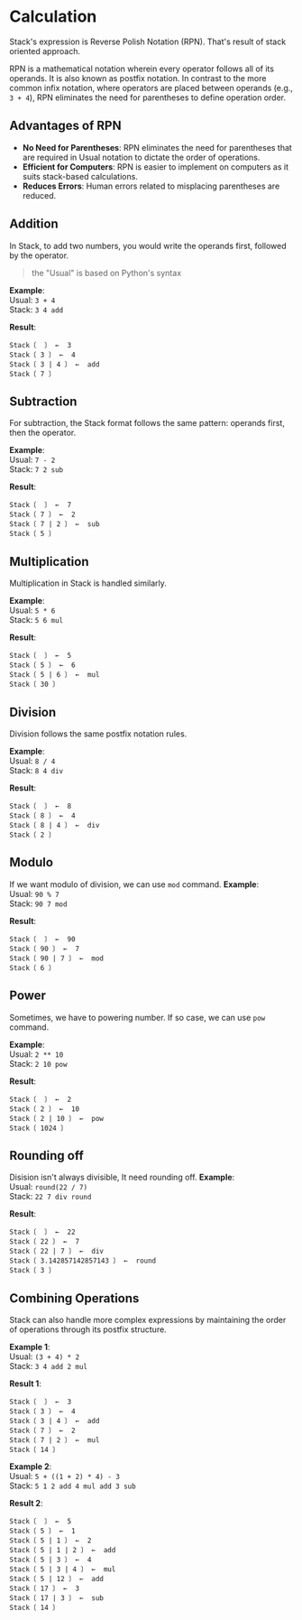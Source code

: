 # Calculation
Stack's expression is Reverse Polish Notation (RPN). That's result of stack oriented approach.

RPN is a mathematical notation wherein every operator follows all of its operands. It is also known as postfix notation. In contrast to the more common infix notation, where operators are placed between operands (e.g., `3 + 4`), RPN eliminates the need for parentheses to define operation order.

## Advantages of RPN

- **No Need for Parentheses**: RPN eliminates the need for parentheses that are required in Usual notation to dictate the order of operations.
- **Efficient for Computers**: RPN is easier to implement on computers as it suits stack-based calculations.
- **Reduces Errors**: Human errors related to misplacing parentheses are reduced.


## Addition
In Stack, to add two numbers, you would write the operands first, followed by the operator.

> the "Usual" is based on Python's syntax 

**Example**:  
Usual: `3 + 4`  
Stack: `3 4 add`

**Result**:  
```stack-repl
Stack〔  〕 ←  3
Stack〔 3 〕 ←  4
Stack〔 3 | 4 〕 ←  add
Stack〔 7 〕
```
## Subtraction
For subtraction, the Stack format follows the same pattern: operands first, then the operator.

**Example**:  
Usual: `7 - 2`  
Stack: `7 2 sub`

**Result**:  
```stack-repl
Stack〔  〕 ←  7
Stack〔 7 〕 ←  2
Stack〔 7 | 2 〕 ←  sub
Stack〔 5 〕
```

## Multiplication
Multiplication in Stack is handled similarly.

**Example**:  
Usual: `5 * 6`  
Stack: `5 6 mul`

**Result**:  
```stack-repl
Stack〔  〕 ←  5
Stack〔 5 〕 ←  6
Stack〔 5 | 6 〕 ←  mul
Stack〔 30 〕
```

## Division
Division follows the same postfix notation rules.

**Example**:  
Usual: `8 / 4`  
Stack: `8 4 div`

**Result**:  
```stack-repl
Stack〔  〕 ←  8
Stack〔 8 〕 ←  4
Stack〔 8 | 4 〕 ←  div
Stack〔 2 〕
```

## Modulo
If we want modulo of division, we can use `mod` command.
**Example**:  
Usual: `90 % 7 `  
Stack: `90 7 mod`

**Result**:  
```stack-repl
Stack〔  〕 ←  90
Stack〔 90 〕 ←  7
Stack〔 90 | 7 〕 ←  mod
Stack〔 6 〕
```

## Power
Sometimes, we have to powering number. If so case, we can use `pow` command. 

**Example**:  
Usual: `2 ** 10`  
Stack: `2 10 pow`

**Result**:  
```stack-repl
Stack〔  〕 ←  2
Stack〔 2 〕 ←  10
Stack〔 2 | 10 〕 ←  pow
Stack〔 1024 〕
```


## Rounding off
Disision isn't always divisible, It need rounding off.
**Example**:  
Usual: `round(22 / 7)`  
Stack: `22 7 div round`

**Result**:  
```stack-repl
Stack〔  〕 ←  22
Stack〔 22 〕 ←  7
Stack〔 22 | 7 〕 ←  div
Stack〔 3.142857142857143 〕 ←  round
Stack〔 3 〕
```

## Combining Operations

Stack can also handle more complex expressions by maintaining the order of operations through its postfix structure.

**Example 1**:  
Usual: `(3 + 4) * 2`  
Stack: `3 4 add 2 mul`

**Result 1**:  
```stack-repl
Stack〔  〕 ←  3
Stack〔 3 〕 ←  4
Stack〔 3 | 4 〕 ←  add
Stack〔 7 〕 ←  2
Stack〔 7 | 2 〕 ←  mul
Stack〔 14 〕
```
**Example 2**:  
Usual: `5 + ((1 + 2) * 4) - 3`  
Stack: `5 1 2 add 4 mul add 3 sub`

**Result 2**:  
```stack-repl
Stack〔  〕 ←  5
Stack〔 5 〕 ←  1
Stack〔 5 | 1 〕 ←  2
Stack〔 5 | 1 | 2 〕 ←  add
Stack〔 5 | 3 〕 ←  4
Stack〔 5 | 3 | 4 〕 ←  mul
Stack〔 5 | 12 〕 ←  add
Stack〔 17 〕 ←  3
Stack〔 17 | 3 〕 ←  sub
Stack〔 14 〕
```